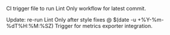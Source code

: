 CI trigger file to run Lint Only workflow for latest commit.

Update: re-run Lint Only after style fixes @ $(date -u +%Y-%m-%dT%H:%M:%SZ)
Trigger for metrics exporter integration.
